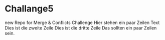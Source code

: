 # Challange5
new Repo for Merge &amp; Conflicts Challenge
Hier stehen ein paar Zeilen Text
Dies ist die zweite Zeile
Dies ist die dritte Zeile
Das sollten ein paar Zeilen sein.
